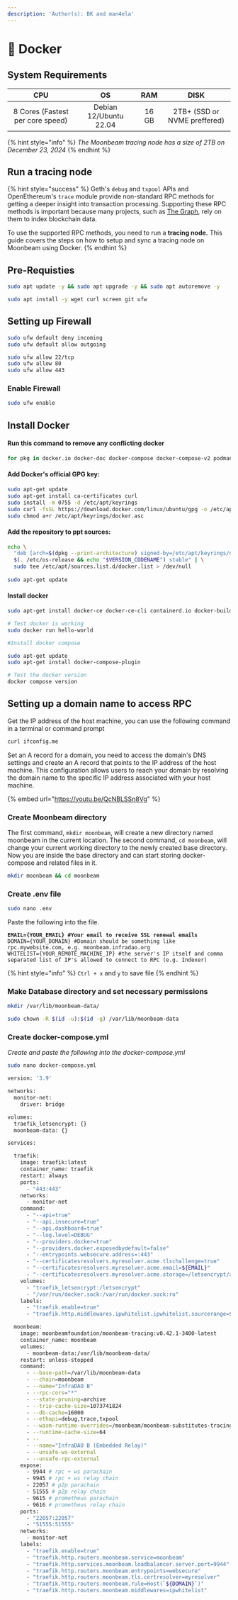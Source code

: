 ```yaml
---
description: 'Author(s): BK and man4ela'
---
```


# 🐳 Docker

## System Requirements

|                CPU               |           OS           |  RAM  |             DISK             |
| :------------------------------: | :--------------------: | :---: | :--------------------------: |
| 8 Cores (Fastest per core speed) | Debian 12/Ubuntu 22.04 | 16 GB | 2TB+ (SSD or NVME preffered) |

{% hint style="info" %}
_The Moonbeam tracing node has a size of 2TB on December 23, 2024_
{% endhint %}

## Run a tracing node

{% hint style="success" %}
Geth's `debug` and `txpool` APIs and OpenEthereum's `trace` module provide non-standard RPC methods for getting a deeper insight into transaction processing. Supporting these RPC methods is important because many projects, such as [The Graph](https://thegraph.com/), rely on them to index blockchain data.



To use the supported RPC methods, you need to run a **tracing node.** This guide covers the steps on how to setup and sync a tracing node on Moonbeam using Docker.
{% endhint %}

## Pre-Requisties

```bash
sudo apt update -y && sudo apt upgrade -y && sudo apt autoremove -y

sudo apt install -y wget curl screen git ufw
```

## Setting up Firewall

```bash
sudo ufw default deny incoming
sudo ufw default allow outgoing

sudo ufw allow 22/tcp
sudo ufw allow 80
sudo ufw allow 443
```

### Enable Firewall

```bash
sudo ufw enable
```

## Install Docker

#### Run this command to remove any conflicting docker

```bash
for pkg in docker.io docker-doc docker-compose docker-compose-v2 podman-docker containerd runc; do sudo apt-get remove $pkg; done
```

#### Add Docker's official GPG key:

```bash
sudo apt-get update
sudo apt-get install ca-certificates curl
sudo install -m 0755 -d /etc/apt/keyrings
sudo curl -fsSL https://download.docker.com/linux/ubuntu/gpg -o /etc/apt/keyrings/docker.asc
sudo chmod a+r /etc/apt/keyrings/docker.asc
```

#### Add the repository to ppt sources:

```bash
echo \
  "deb [arch=$(dpkg --print-architecture) signed-by=/etc/apt/keyrings/docker.asc] https://download.docker.com/linux/ubuntu \
  $(. /etc/os-release && echo "$VERSION_CODENAME") stable" | \
  sudo tee /etc/apt/sources.list.d/docker.list > /dev/null
  
sudo apt-get update
```

#### Install docker

```bash
sudo apt-get install docker-ce docker-ce-cli containerd.io docker-buildx-plugin docker-compose-plugin

# Test docker is working
sudo docker run hello-world

#Install docker compose

sudo apt-get update
sudo apt-get install docker-compose-plugin

# Test the docker version
docker compose version
```

## Setting up a domain name to access RPC

Get the IP address of the host machine, you can use the following command in a terminal or command prompt

```bash
curl ifconfig.me
```

Set an A record for a domain, you need to access the domain's DNS settings and create an A record that points to the IP address of the host machine. This configuration allows users to reach your domain by resolving the domain name to the specific IP address associated with your host machine.



{% embed url="https://youtu.be/QcNBLSSn8Vg" %}

### Create Moonbeam directory

The first command, `mkdir moonbeam`, will create a new directory named moonbeam in the current location. The second command, `cd moonbeam`, will change your current working directory to the newly created base directory. Now you are inside the base directory and can start storing docker-compose and related files in it.

```bash
mkdir moonbeam && cd moonbeam
```

### Create .env file

```bash
sudo nano .env
```

Paste the following into the file.

<pre class="language-bash"><code class="lang-bash"><strong>EMAIL={YOUR_EMAIL} #Your email to receive SSL renewal emails
</strong>DOMAIN={YOUR_DOMAIN} #Domain should be something like rpc.mywebsite.com, e.g. moonbeam.infradao.org
WHITELIST={YOUR_REMOTE_MACHINE_IP} #the server's IP itself and comma separated list of IP's allowed to connect to RPC (e.g. Indexer)
</code></pre>

{% hint style="info" %}
`Ctrl + x` and `y` to save file
{% endhint %}

### Make Database directory and set necessary permissions

```bash
mkdir /var/lib/moonbeam-data/

sudo chown -R $(id -u):$(id -g) /var/lib/moonbeam-data
```

### Create docker-compose.yml

_Create and paste the following into the docker-compose.yml_

```bash
sudo nano docker-compose.yml
```

```bash
version: '3.9'

networks:
  monitor-net:
    driver: bridge

volumes:
  traefik_letsencrypt: {}
  moonbeam-data: {}

services:

  traefik:
    image: traefik:latest
    container_name: traefik
    restart: always
    ports:
      - "443:443"
    networks:
      - monitor-net
    command:
      - "--api=true"
      - "--api.insecure=true"
      - "--api.dashboard=true"
      - "--log.level=DEBUG"
      - "--providers.docker=true"
      - "--providers.docker.exposedbydefault=false"
      - "--entrypoints.websecure.address=:443"
      - "--certificatesresolvers.myresolver.acme.tlschallenge=true"
      - "--certificatesresolvers.myresolver.acme.email=${EMAIL}"
      - "--certificatesresolvers.myresolver.acme.storage=/letsencrypt/acme.json"
    volumes:
      - "traefik_letsencrypt:/letsencrypt"
      - "/var/run/docker.sock:/var/run/docker.sock:ro"
    labels:
      - "traefik.enable=true"
      - "traefik.http.middlewares.ipwhitelist.ipwhitelist.sourcerange=${WHITELIST}"

  moonbeam:
    image: moonbeamfoundation/moonbeam-tracing:v0.42.1-3400-latest
    container_name: moonbeam
    volumes:
      - moonbeam-data:/var/lib/moonbeam-data/
    restart: unless-stopped
    command:
      - --base-path=/var/lib/moonbeam-data
      - --chain=moonbeam
      - --name="InfraDAO B"
      - --rpc-cors="*"
      - --state-pruning=archive
      - --trie-cache-size=1073741824
      - --db-cache=16000
      - --ethapi=debug,trace,txpool
      - --wasm-runtime-overrides=/moonbeam/moonbeam-substitutes-tracing
      - --runtime-cache-size=64
      - --
      - --name="InfraDAO B (Embedded Relay)"
      - --unsafe-ws-external
      - --unsafe-rpc-external
    expose:
      - 9944 # rpc + ws parachain
      - 9945 # rpc + ws relay chain
      - 22057 # p2p parachain
      - 51555 # p2p relay chain
      - 9615 # prometheus parachain
      - 9616 # prometheus relay chain
    ports:
      - "22057:22057"
      - "51555:51555"
    networks:
      - monitor-net
    labels:
      - "traefik.enable=true"
      - "traefik.http.routers.moonbeam.service=moonbeam"
      - "traefik.http.services.moonbeam.loadbalancer.server.port=9944"
      - "traefik.http.routers.moonbeam.entrypoints=websecure"
      - "traefik.http.routers.moonbeam.tls.certresolver=myresolver"
      - "traefik.http.routers.moonbeam.rule=Host(`${DOMAIN}`)"
      - "traefik.http.routers.moonbeam.middlewares=ipwhitelist"
```

